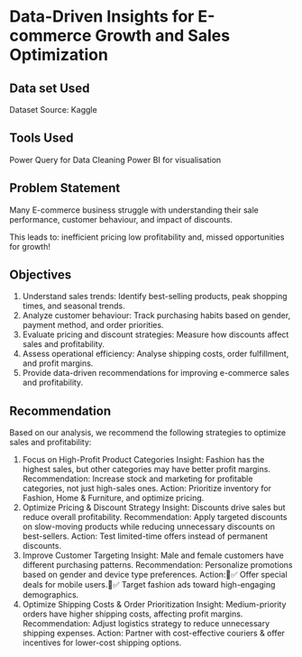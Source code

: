# Data-Driven Insights for E-commerce Growth and Sales Optimization
## Data set Used 
Dataset Source: Kaggle
## Tools Used
Power Query for Data Cleaning
Power BI for visualisation
## Problem Statement
Many E-commerce business struggle with understanding their sale
performance, customer behaviour, and impact of discounts.

This leads to: 
inefficient pricing 
low profitability and, 
missed opportunities for growth!

## Objectives
1. Understand sales trends: Identify best-selling products, peak shopping times, and seasonal trends.
2. Analyze customer behaviour: Track purchasing habits based on gender, payment method, and order priorities.
3. Evaluate pricing and discount strategies: Measure how discounts affect sales and profitability.
4. Assess operational efficiency: Analyse shipping costs, order fulfillment, and profit margins.
5. Provide data-driven recommendations for improving e-commerce sales and profitability.

## Recommendation
Based on our analysis, we recommend the following strategies to optimize sales and profitability:

1. Focus on High-Profit Product Categories
Insight: Fashion has the highest sales, but other categories may have better profit margins.
Recommendation: Increase stock and marketing for profitable categories, not just high-sales ones.
Action: Prioritize inventory for Fashion, Home & Furniture, and optimize pricing.
2. Optimize Pricing & Discount Strategy
Insight: Discounts drive sales but reduce overall profitability.
Recommendation: Apply targeted discounts on slow-moving products while reducing unnecessary discounts on best-sellers.
Action: Test limited-time offers instead of permanent discounts.
3. Improve Customer Targeting
Insight: Male and female customers have different purchasing patterns.
Recommendation: Personalize promotions based on gender and device type preferences.
Action:✅ Offer special deals for mobile users.✅ Target fashion ads toward high-engaging demographics.
4.  Optimize Shipping Costs & Order Prioritization
Insight: Medium-priority orders have higher shipping costs, affecting profit margins.
Recommendation: Adjust logistics strategy to reduce unnecessary shipping expenses.
Action: Partner with cost-effective couriers & offer incentives for lower-cost shipping options.

